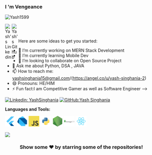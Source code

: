 
###  I 'm Vengeance

<p align="left"> <img src="https://komarev.com/ghpvc/?username=Yash1599&label=Views&color=blue&style=plastic" alt="Yash1599" /> </p>

<a href="https://www.linkedin.com/in/yash-singhania-358aa5160/">
  <img align="left" alt="Yash's Linkedin" width="22px" src="https://cdn.jsdelivr.net/npm/simple-icons@v3/icons/linkedin.svg" />
</a>
<a href="https://github.com/Yash1599">
  <img align="left" alt="Yash's Github" width="22px" src="https://cdn.jsdelivr.net/npm/simple-icons@v3/icons/github.svg" />
</a>


<br/>
<br/>

Here are some ideas to get you started:

- 🔭 I’m currently working on MERN Stack Development 
- 🌱 I’m currently learning Mobile Dev
- 👯 I’m looking to collaborate on Open Source Project
- 💬 Ask me about Python, DSA , JAVA 
- 📫 How to reach me: yashsinghania15@gmail.com/(https://angel.co/u/yash-singhania-2)
- 😄 Pronouns: HE/HIM
- ⚡ Fun fact:I am Competitive Gamer as well as Software Engineer
-->


[![Linkedin: YashSinghania](https://img.shields.io/badge/-YashSinghania-blue?style=flat-square&logo=Linkedin&logoColor=white&link=https://www.linkedin.com/in/yash-singhania-358aa5160/)](https://www.linkedin.com/in/yash-singhania-358aa5160/)
[![GitHub:Yash Singhania](https://img.shields.io/github/followers/Yash1599?label=follow&style=social)](https://github.com/Yash1599)


**Languages and Tools:**  

<code><img height="35" src="https://raw.githubusercontent.com/github/explore/80688e429a7d4ef2fca1e82350fe8e3517d3494d/topics/flutter/flutter.png"></code>
<code><img height="35" src="https://raw.githubusercontent.com/github/explore/80688e429a7d4ef2fca1e82350fe8e3517d3494d/topics/dart/dart.png"></code>
<code><img height="35" src="https://raw.githubusercontent.com/github/explore/80688e429a7d4ef2fca1e82350fe8e3517d3494d/topics/javascript/javascript.png"></code>
<code><img height="35" src="https://raw.githubusercontent.com/github/explore/80688e429a7d4ef2fca1e82350fe8e3517d3494d/topics/python/python.png"></code> 
<code><img height="35" src="https://raw.githubusercontent.com/github/explore/80688e429a7d4ef2fca1e82350fe8e3517d3494d/topics/nodejs/nodejs.png"></code> 
<code><img height="35" src="https://raw.githubusercontent.com/github/explore/80688e429a7d4ef2fca1e82350fe8e3517d3494d/topics/mongodb/mongodb.png"></code> 
<code><img height="35" src="https://raw.githubusercontent.com/github/explore/80688e429a7d4ef2fca1e82350fe8e3517d3494d/topics/react/react.png" alt="react"></code>

<a href="https://github.com/Yash1599">
  <img align="center" src="https://github-readme-stats.vercel.app/api/top-langs/?username=Yash1599&theme=dark&hide_langs_below=1" />
</a>

<div align="center">

### Show some ❤️ by starring some of the repositories!

</div>



